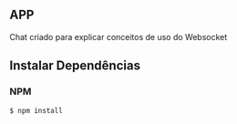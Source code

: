 ## APP

Chat criado para explicar conceitos de uso do Websocket

## Instalar Dependências

### NPM

```bash
$ npm install
```
